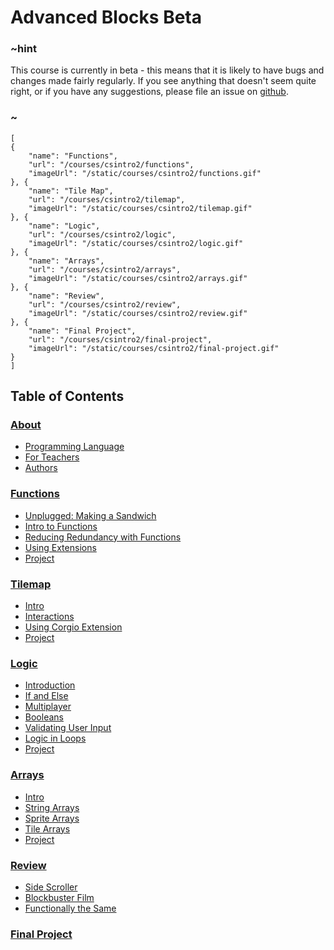 # Advanced Blocks Beta

### ~hint

This course is currently in beta - this means that it is likely to have bugs and changes made fairly regularly. If you see anything that doesn't seem quite right, or if you have any suggestions, please file an issue on [github](https://github.com/microsoft/pxt-arcade).

### ~

```codecard
[
{
    "name": "Functions",
    "url": "/courses/csintro2/functions",
    "imageUrl": "/static/courses/csintro2/functions.gif"
}, {
    "name": "Tile Map",
    "url": "/courses/csintro2/tilemap",
    "imageUrl": "/static/courses/csintro2/tilemap.gif"
}, {
    "name": "Logic",
    "url": "/courses/csintro2/logic",
    "imageUrl": "/static/courses/csintro2/logic.gif"
}, {
    "name": "Arrays",
    "url": "/courses/csintro2/arrays",
    "imageUrl": "/static/courses/csintro2/arrays.gif"
}, {
    "name": "Review",
    "url": "/courses/csintro2/review",
    "imageUrl": "/static/courses/csintro2/review.gif"
}, {
    "name": "Final Project",
    "url": "/courses/csintro2/final-project",
    "imageUrl": "/static/courses/csintro2/final-project.gif"
}
]
```

## Table of Contents

### [About](/courses/csintro1/about)

* [Programming Language](/courses/csintro1/about/script)
* [For Teachers](/courses/csintro1/about/teachers)
* [Authors](/courses/csintro1/about/authors)

### [Functions](/courses/csintro2/functions)

* [Unplugged: Making a Sandwich](/courses/csintro2/functions/unplugged)
* [Intro to Functions](/courses/csintro2/functions/intro)
* [Reducing Redundancy with Functions](/courses/csintro2/functions/redundancy)
* [Using Extensions](/courses/csintro2/functions/extensions)
* [Project](/courses/csintro2/functions/project)

### [Tilemap](/courses/csintro2/tilemap)

* [Intro](/courses/csintro2/tilemap/intro)
* [Interactions](/courses/csintro2/tilemap/interactions)
* [Using Corgio Extension](/courses/csintro2/tilemap/extensions)
* [Project](/courses/csintro2/tilemap/project)

### [Logic](/courses/csintro2/logic)

* [Introduction](/courses/csintro2/logic/intro)
* [If and Else](/courses/csintro2/logic/if-else)
* [Multiplayer](/courses/csintro2/logic/multiplayer)
* [Booleans](/courses/csintro2/logic/booleans)
* [Validating User Input](/courses/csintro2/logic/user-input)
* [Logic in Loops](/courses/csintro2/logic/while)
* [Project](/courses/csintro2/logic/project)

### [Arrays](/courses/csintro2/arrays)

* [Intro](/courses/csintro2/arrays/intro)
* [String Arrays](/courses/csintro2/arrays/string)
* [Sprite Arrays](/courses/csintro2/arrays/sprites)
* [Tile Arrays](/courses/csintro2/arrays/tilemap)
* [Project](/courses/csintro2/arrays/project)

### [Review](/courses/csintro2/review)

* [Side Scroller](/courses/csintro2/review/side-scroller)
* [Blockbuster Film](/courses/csintro2/review/blockbuster)
* [Functionally the Same](/courses/csintro2/review/functions)


### [Final Project](/courses/csintro2/final-project)
